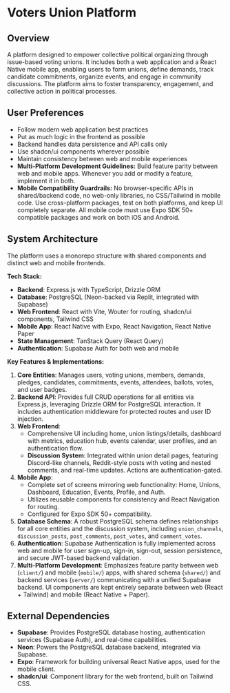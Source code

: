 # Voters Union Platform

## Overview
A platform designed to empower collective political organizing through issue-based voting unions. It includes both a web application and a React Native mobile app, enabling users to form unions, define demands, track candidate commitments, organize events, and engage in community discussions. The platform aims to foster transparency, engagement, and collective action in political processes.

## User Preferences
- Follow modern web application best practices
- Put as much logic in the frontend as possible
- Backend handles data persistence and API calls only
- Use shadcn/ui components wherever possible
- Maintain consistency between web and mobile experiences
- **Multi-Platform Development Guidelines:** Build feature parity between web and mobile apps. Whenever you add or modify a feature, implement it in both.
- **Mobile Compatibility Guardrails:** No browser-specific APIs in shared/backend code, no web-only libraries, no CSS/Tailwind in mobile code. Use cross-platform packages, test on both platforms, and keep UI completely separate. All mobile code must use Expo SDK 50+ compatible packages and work on both iOS and Android.

## System Architecture

The platform uses a monorepo structure with shared components and distinct web and mobile frontends.

**Tech Stack:**
- **Backend**: Express.js with TypeScript, Drizzle ORM
- **Database**: PostgreSQL (Neon-backed via Replit, integrated with Supabase)
- **Web Frontend**: React with Vite, Wouter for routing, shadcn/ui components, Tailwind CSS
- **Mobile App**: React Native with Expo, React Navigation, React Native Paper
- **State Management**: TanStack Query (React Query)
- **Authentication**: Supabase Auth for both web and mobile

**Key Features & Implementations:**

1.  **Core Entities**: Manages users, voting unions, members, demands, pledges, candidates, commitments, events, attendees, ballots, votes, and user badges.
2.  **Backend API**: Provides full CRUD operations for all entities via Express.js, leveraging Drizzle ORM for PostgreSQL interaction. It includes authentication middleware for protected routes and user ID injection.
3.  **Web Frontend**:
    *   Comprehensive UI including home, union listings/details, dashboard with metrics, education hub, events calendar, user profiles, and an authentication flow.
    *   **Discussion System**: Integrated within union detail pages, featuring Discord-like channels, Reddit-style posts with voting and nested comments, and real-time updates. Actions are authentication-gated.
4.  **Mobile App**:
    *   Complete set of screens mirroring web functionality: Home, Unions, Dashboard, Education, Events, Profile, and Auth.
    *   Utilizes reusable components for consistency and React Navigation for routing.
    *   Configured for Expo SDK 50+ compatibility.
5.  **Database Schema**: A robust PostgreSQL schema defines relationships for all core entities and the discussion system, including `union_channels`, `discussion_posts`, `post_comments`, `post_votes`, and `comment_votes`.
6.  **Authentication**: Supabase Authentication is fully implemented across web and mobile for user sign-up, sign-in, sign-out, session persistence, and secure JWT-based backend validation.
7.  **Multi-Platform Development**: Emphasizes feature parity between web (`client/`) and mobile (`mobile/`) apps, with shared schema (`shared/`) and backend services (`server/`) communicating with a unified Supabase backend. UI components are kept entirely separate between web (React + Tailwind) and mobile (React Native + Paper).

## External Dependencies

-   **Supabase**: Provides PostgreSQL database hosting, authentication services (Supabase Auth), and real-time capabilities.
-   **Neon**: Powers the PostgreSQL database backend, integrated via Supabase.
-   **Expo**: Framework for building universal React Native apps, used for the mobile client.
-   **shadcn/ui**: Component library for the web frontend, built on Tailwind CSS.